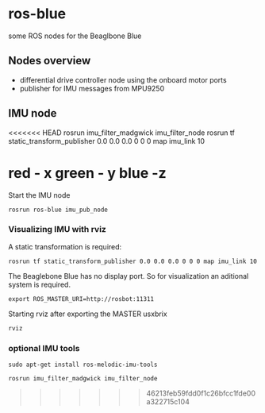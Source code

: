 # ros-blue

some ROS nodes for the Beaglbone Blue

## Nodes overview

* differential drive controller node using the onboard motor ports
* publisher for IMU messages from MPU9250



## IMU node

<<<<<<< HEAD
rosrun imu_filter_madgwick imu_filter_node
rosrun tf static_transform_publisher 0.0 0.0 0.0 0 0 0 map imu_link 10

red - x green - y blue -z 
=======
Start the IMU node

`rosrun ros-blue imu_pub_node`

### Visualizing IMU with rviz
A static transformation is required:

`rosrun tf static_transform_publisher 0.0 0.0 0.0 0 0 0 map imu_link 10`

The Beaglebone Blue has no display port. So for visualization an aditional system is required.

`export ROS_MASTER_URI=http://rosbot:11311`

Starting rviz after exporting the MASTER usxbrix

`rviz`

### optional IMU tools
`sudo apt-get install ros-melodic-imu-tools`

`rosrun imu_filter_madgwick imu_filter_node`
>>>>>>> 46213feb59fdd0f1c26bfcc1fde00a322715c104
